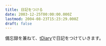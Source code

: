```yaml
---
title: 日記をつける
date: 2003-12-25T00:00:00.000Z
lastmod: 2004-08-23T15:23:29.000Z
draft: false
---
```


備忘録を兼ねて、[tDiary](http://www.tdiary.org)で日記をつけていきます。

